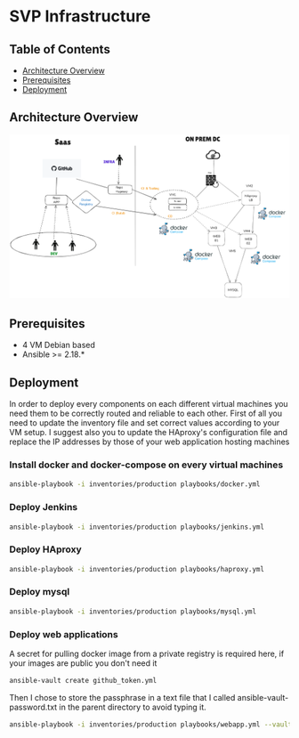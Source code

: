 # SVP Infrastructure

## Table of Contents

- [Architecture Overview](#architecture-overview)
- [Prerequisites](#prerequisites)
- [Deployment](#deployment)

## Architecture Overview
![Diagrams production](./documentation/schema.png)

## Prerequisites

- 4 VM Debian based
- Ansible >= 2.18.*

## Deployment

In order to deploy every components on each different virtual machines you need them to be correctly routed and reliable to each other.
First of all you need to update the inventory file and set correct values according to your VM setup. I suggest also you to update the HAproxy's configuration file and replace the IP addresses by those of your web application hosting machines


### Install docker and docker-compose on every virtual machines

```bash
ansible-playbook -i inventories/production playbooks/docker.yml
```

### Deploy Jenkins
```bash
ansible-playbook -i inventories/production playbooks/jenkins.yml
```

### Deploy HAproxy
```bash
ansible-playbook -i inventories/production playbooks/haproxy.yml
```

### Deploy mysql
```bash
ansible-playbook -i inventories/production playbooks/mysql.yml
```

### Deploy web applications

A secret for pulling docker image from a private registry is required here, if your images are public you don't need it
```bash
ansible-vault create github_token.yml
```

Then I chose to store the passphrase in a text file that I called ansible-vault-password.txt in the parent directory to avoid typing it.

```bash
ansible-playbook -i inventories/production playbooks/webapp.yml --vault-password-file=../ansible-vault-password.txt
```
